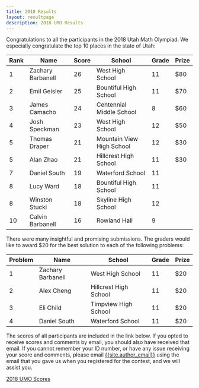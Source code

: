 ```yaml
---
title: 2018 Results
layout: resultpage
description: 2018 UMO Results
---
```


Congratulations to all the participants in the 2018 Utah Math Olympiad. We especially congratulate the top 10 places in the state of Utah:

| Rank | Name | Score | School | Grade | Prize |
| --- | --- | --- | --- | --- | --- |
| 1 | Zachary Barbanell | 26 | West High School | 11 | $80
| 2 | Emil Geisler | 25 | Bountiful High School | 11 | $70
| 3 | James Camacho | 24 | Centennial Middle School | 8 | $60
| 4 | Josh Speckman | 23 | West High School | 12 | $50
| 5 | Thomas Draper | 21 | Mountain View High School | 12 | $30
| 5 | Alan Zhao | 21 | Hillcrest High School | 11 | $30
| 7 | Daniel South | 19 | Waterford School | 11 | 
| 8 | Lucy Ward | 18 | Bountiful High School | 11 | 
| 8 | Winston Stucki | 18 | Skyline High School | 12 | 
| 10 | Calvin Barbanell | 16 | Rowland Hall | 9 | 

There were many insightful and promising submissions. The graders would like to award $20 for the best solution to each of the following problems:

| Problem | Name | School | Grade | Prize |
| --- | --- | --- | --- | --- |
| 1 | Zachary Barbanell | West High School | 11 | $20 |
| 2 | Alex Cheng | Hillcrest High School | 11 | $20 |
| 3 | Eli Child | Timpview High School | 11 | $20 |
| 4 | Daniel South | Waterford School | 11 | $20 |

The scores of all participants are included in the link below. If you opted to receive scores and comments by email, you should also have received that email. If you cannot remember your ID number, or have any issue receiving your score and comments, please email [{{site.author_email}}](mailto:{{site.author_email}}) using the email that you gave us when you registered for the contest, and we will assist you.

[2018 UMO Scores](/doc/2018UMOscores.pdf)
